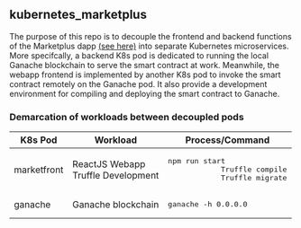 ## kubernetes_marketplus
The purpose of this repo is to decouple the frontend and backend functions of the Marketplus dapp [(see here)](https://github.com/snpsuen/Marketplus) into separate Kubernetes microservices. More specifcally, a backend K8s pod is dedicated to running the local Ganache blockchain to serve the smart contract at work. Meanwhile, the webapp frontend is implemented by another K8s pod to invoke the smart contract remotely on the Ganache pod. It also provide a development environment for compiling and deploying the smart contract to Ganache.

### Demarcation of workloads between decoupled pods
<table>
	<thead>
		<tr>
			<th scope="col">K8s Pod</th>
			<th scope="col">Workload</th>
			<th scope="col">Process/Command</th>
		</tr>
	</thead>
	<tbody>
		<tr>
			<td>marketfront</td>
			<td aligh="left">ReactJS Webapp <br> Truffle Development</td>
			<td aligh="left">
			<pre>npm run start
			Truffle compile
			Truffle migrate</pre>
			</td>
		</tr>
		<tr>
			<td>ganache</td>
			<td aligh="left">Ganache blockchain</td>
			<td aligh="left"><pre>ganache -h 0.0.0.0</pre></td>
		</tr>
	</tbody>
</table>


